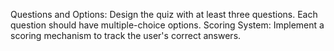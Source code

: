 Questions and Options: Design the quiz with at least three questions. Each question should
have multiple-choice options.
Scoring System: Implement a scoring mechanism to track the user's correct answers.
